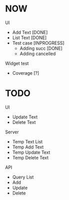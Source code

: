 NOW
===

UI
- Add Text [DONE]
- List Text [DONE]
- Test case [INPROGRESS]
  - Adding succ [DONE]
  - Adding cancelled

Widget test
- Coverage [?]


TODO
====

UI
- Update Text
- Delete Text

Server
- Temp Text List
- Temp Add Text
- Temp Update Text
- Temp Delete Text

API
- Query List
- Add 
- Update
- Delete
